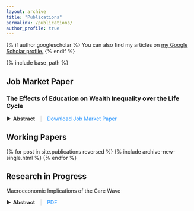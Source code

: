 ```yaml
---
layout: archive
title: "Publications"
permalink: /publications/
author_profile: true
---
```


{% if author.googlescholar %}
  You can also find my articles on <u><a href="{{author.googlescholar}}">my Google Scholar profile</a>.</u>
{% endif %}

{% include base_path %}

## Job Market Paper

### The Effects of Education on Wealth Inequality over the Life Cycle

<span class="abstract-toggle" onclick="toggleAbstract('jmp-abstract')">
  <span class="triangle">&#9654;</span> Abstract
</span> 
<span class="separator">|</span> 
<a href="https://fernandoloaizae.github.io/files/Loaiza_JMP23.pdf" class="download-link">Download Job Market Paper</a>
<div id="jmp-abstract" style="display:none; margin-top: 10px;">
This study investigates the causal relationship between education and wealth accumulation. Utilizing three distinct identification strategies, the research analyzes a panel dataset from the United States, encompassing two generations, to explore the dynamics of this relationship. The empirical findings indicate that higher educational attainment, particularly at the college and postgraduate levels, leads to a significant increase in lifetime wealth. This effect varies based on an individual's life stage, their position within the wealth distribution, and the level of education attained. Subsequently, the paper develops a life-cycle heterogeneous agents model to assess the impact of educational policies on wealth accumulation. Calibrated using U.S. data, this model focuses on policies aimed at enhancing the quality and quantity of higher education. The analysis reveals that increasing the proportion of college-educated individuals could potentially reduce wealth inequality. This study contributes to the understanding of education as a relevant factor in wealth generation and distribution.
</div>



## Working Papers

{% for post in site.publications reversed %}
  {% include archive-new-single.html %}
{% endfor %}

## Research in Progress


Macroeconomic Implications of the Care Wave 

<span class="abstract-toggle" onclick="toggleAbstract('jmp-abstract')">
  <span class="triangle">&#9654;</span> Abstract
</span> 
<span class="separator">|</span> 
<a href="https://fernandoloaizae.github.io/files/WP6_Deliverable.pdf" class="download-link">PDF</a>
<div id="jmp-abstract" style="display:none; margin-top: 10px;">
This document describes the construction of an overlapping generations (OLG) model that projects the macroeconomic implications of the major demographic changes happening in Europe in the 21st century, with a focus on two key trends: the retirement of the 'baby boomer' generation and the increasing need for long-term care (LTC). As the 'baby boomers' retire, significant changes are happening in European societies, especially in how pensions are handled and the growing demand for LTC. This research examines the economic and social effects of these changes, putting a spotlight on how an aging population interacts with labor supply and social inequalities. The model includes features such as heterogeneity of health and the resulting provision of care. The hypotheses this research investigates are that these demographic changes, especially the rising need for LTC, will slow down economic growth in Europe and that the increasing cost of LTC will hit lowerincome families harder, making social inequalities worse, and affecting the labor supply of women. By using a detailed OLG model that will be calibrated to represent continental Europe, we aim to show the trade-offs between financial stability, social welfare, and fairness across generations in the face of Europe's changing demographics. The model’s results are meant to help policymakers find a balance between meeting the needs of an aging population and maintaining the overall economic and social health of European societies. 
</div>



<style>
.abstract-toggle {
  cursor: pointer;
  color: #333;
  font-weight: bold;
  display: inline-flex;
  align-items: center;
}

.triangle {
  margin-right: 5px;
  transition: transform 0.3s ease;
}

#jmp-abstract[open] .triangle {
  transform: rotate(90deg);
}

.separator {
  margin: 0 10px;
  color: #ccc;
}

.download-link {
  color: #1e90ff;
  text-decoration: none;
}

.download-link:hover {
  text-decoration: underline;
}
</style>

<script>
  function toggleAbstract(id) {
    var element = document.getElementById(id);
    var triangle = element.previousElementSibling.querySelector('.triangle');
    if (element.style.display === "none") {
      element.style.display = "block";
      triangle.style.transform = "rotate(90deg)";
    } else {
      element.style.display = "none";
      triangle.style.transform = "rotate(0deg)";
    }
  }
</script>
